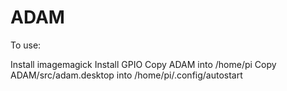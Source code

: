 # ADAM
To use:

Install imagemagick
Install GPIO
Copy ADAM into /home/pi
Copy ADAM/src/adam.desktop into /home/pi/.config/autostart

